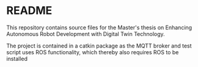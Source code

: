 # README

This repository contains source files for the Master's thesis on Enhancing Autonomous Robot Development with Digital Twin Technology. 

The project is contained in a catkin package as the MQTT broker and test script uses ROS functionality, which thereby also requires ROS to be installed